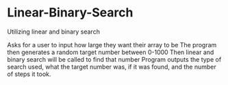 # Linear-Binary-Search
Utilizing linear and binary search

Asks for a user to input how large they want their array to be
The program then generates a random target number between 0-1000
Then linear and binary search will be called to find that number
Program outputs the type of search used, what the target number was, if it was found, and the number of steps it took. 
